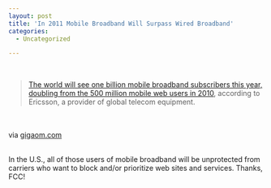 ```yaml
---
layout: post
title: 'In 2011 Mobile Broadband Will Surpass Wired Broadband'
categories:
  - Uncategorized

---
```


<div class="posterous_bookmarklet_entry"><br /><blockquote class="posterous_long_quote"><a href="http://www.ericsson.com/news/1478480">The world will see one billion mobile broadband subscribers this year, doubling from the 500 million mobile web users in 2010</a>, according to Ericsson, a provider of global telecom equipment.</blockquote><br /><br /><div class="posterous_quote_citation">via <a href="http://gigaom.com/broadband/in-2011-mobile-broadband-will-surpass-wired-broadband/">gigaom.com</a></div><br /><p>In the U.S., all of those users of mobile broadband will be unprotected from carriers who want to block and/or prioritize web sites and services. Thanks, FCC!</p></div><div class="blogger-post-footer"><img width="1" height="1" src="https://blogger.googleusercontent.com/tracker/8920950033468593796-8082356543360085047?l=openmobile.blogspot.com" alt="" /></div>
